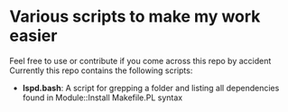 Various scripts to make my work easier
======================================

Feel free to use or contribute if you come across this repo by accident
Currently this repo contains the following scripts:

 - __lspd.bash__: 
   A script for grepping a folder and listing all dependencies found
   in Module::Install Makefile.PL syntax

